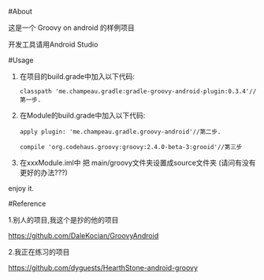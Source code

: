 #About

这是一个 Groovy on android 的样例项目

开发工具请用Android Studio

#Usage

1.  在项目的build.grade中加入以下代码:

        classpath 'me.champeau.gradle:gradle-groovy-android-plugin:0.3.4'//第一步.

2.  在Module的build.grade中加入以下代码:

        apply plugin: 'me.champeau.gradle.groovy-android'//第二步.

        compile 'org.codehaus.groovy:groovy:2.4.0-beta-3:grooid'//第三步

3.  在xxxModule.iml中 把 main/groovy文件夹设置成source文件夹  (请问有没有更好的办法???)

enjoy it.

#Reference

1.别人的项目,我这个是抄的他的项目

https://github.com/DaleKocian/GroovyAndroid

2.我正在练习的项目

https://github.com/dyguests/HearthStone-android-groovy
